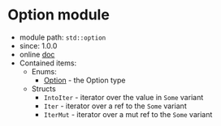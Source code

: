 # Option module


- module path: `std::option`
- since: 1.0.0
- online [doc](https://doc.rust-lang.org/stable/std/option/index.html "external link to std::option")
- Contained items:
  - Enums:
    - [Option](enum.md) - the Option type
  - Structs
    - `IntoIter` - iterator over the value in `Some` variant
    - `Iter`     - iterator over a ref to the `Some` variant
    - `IterMut`  - iterator over a mut ref to the `Some` variant

